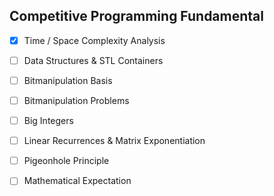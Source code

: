 ## Competitive Programming Fundamental

- [x] Time / Space Complexity Analysis
- [ ] Data Structures & STL Containers
- [ ] Bitmanipulation Basis
- [ ] Bitmanipulation Problems
- [ ] Big Integers
- [ ] Linear Recurrences & Matrix Exponentiation
- [ ] Pigeonhole Principle
- [ ] Mathematical Expectation

